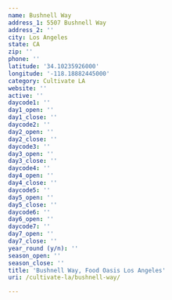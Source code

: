 ```yaml
---
name: Bushnell Way
address_1: 5507 Bushnell Way
address_2: ''
city: Los Angeles
state: CA
zip: ''
phone: ''
latitude: '34.10235926000'
longitude: '-118.18882445000'
category: Cultivate LA
website: ''
active: ''
daycode1: ''
day1_open: ''
day1_close: ''
daycode2: ''
day2_open: ''
day2_close: ''
daycode3: ''
day3_open: ''
day3_close: ''
daycode4: ''
day4_open: ''
day4_close: ''
daycode5: ''
day5_open: ''
day5_close: ''
daycode6: ''
day6_open: ''
daycode7: ''
day7_open: ''
day7_close: ''
year_round (y/n): ''
season_open: ''
season_close: ''
title: 'Bushnell Way, Food Oasis Los Angeles'
uri: /cultivate-la/bushnell-way/

---
```

